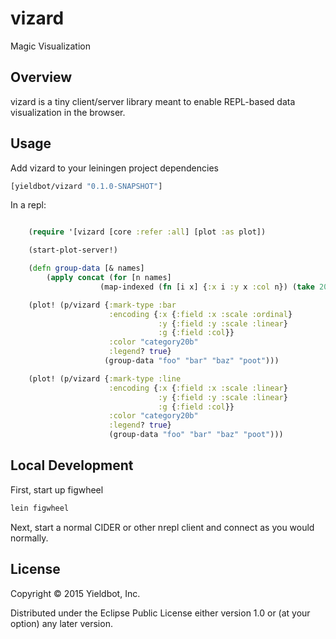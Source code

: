 # vizard

Magic Visualization

## Overview

vizard is a tiny client/server library meant to enable REPL-based data visualization in the browser.

## Usage

Add vizard to your leiningen project dependencies

``` clojure
[yieldbot/vizard "0.1.0-SNAPSHOT"]
```

In a repl:

``` clojure

    (require '[vizard [core :refer :all] [plot :as plot])

    (start-plot-server!)

    (defn group-data [& names]
        (apply concat (for [n names]
                    (map-indexed (fn [i x] {:x i :y x :col n}) (take 20 (repeatedly #(rand-int 100)))))))

    (plot! (p/vizard {:mark-type :bar
                      :encoding {:x {:field :x :scale :ordinal}
                                 :y {:field :y :scale :linear}
                                 :g {:field :col}}
                      :color "category20b"
                      :legend? true}
                     (group-data "foo" "bar" "baz" "poot")))

    (plot! (p/vizard {:mark-type :line
                      :encoding {:x {:field :x :scale :linear}
                                 :y {:field :y :scale :linear}
                                 :g {:field :col}}
                      :color "category20b"
                      :legend? true}
                      (group-data "foo" "bar" "baz" "poot")))
```

## Local Development

First, start up figwheel
``` sh
lein figwheel
```

Next, start a normal CIDER or other nrepl client and connect as you would normally.

## License

Copyright © 2015 Yieldbot, Inc.

Distributed under the Eclipse Public License either version 1.0 or (at your option) any later version.
